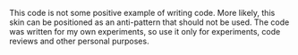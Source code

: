 This code is not some positive example of writing code. More likely, this skin can be positioned as an anti-pattern that should not be used. The code was written for my own experiments, so use it only for experiments, code reviews and other personal purposes.
